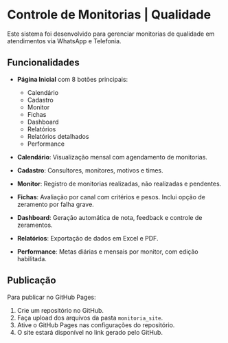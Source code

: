 
# Controle de Monitorias | Qualidade

Este sistema foi desenvolvido para gerenciar monitorias de qualidade em atendimentos via WhatsApp e Telefonia.

## Funcionalidades

- **Página Inicial** com 8 botões principais:
  - Calendário
  - Cadastro
  - Monitor
  - Fichas
  - Dashboard
  - Relatórios
  - Relatórios detalhados
  - Performance

- **Calendário**: Visualização mensal com agendamento de monitorias.
- **Cadastro**: Consultores, monitores, motivos e times.
- **Monitor**: Registro de monitorias realizadas, não realizadas e pendentes.
- **Fichas**: Avaliação por canal com critérios e pesos. Inclui opção de zeramento por falha grave.
- **Dashboard**: Geração automática de nota, feedback e controle de zeramentos.
- **Relatórios**: Exportação de dados em Excel e PDF.
- **Performance**: Metas diárias e mensais por monitor, com edição habilitada.

## Publicação

Para publicar no GitHub Pages:
1. Crie um repositório no GitHub.
2. Faça upload dos arquivos da pasta `monitoria_site`.
3. Ative o GitHub Pages nas configurações do repositório.
4. O site estará disponível no link gerado pelo GitHub.

